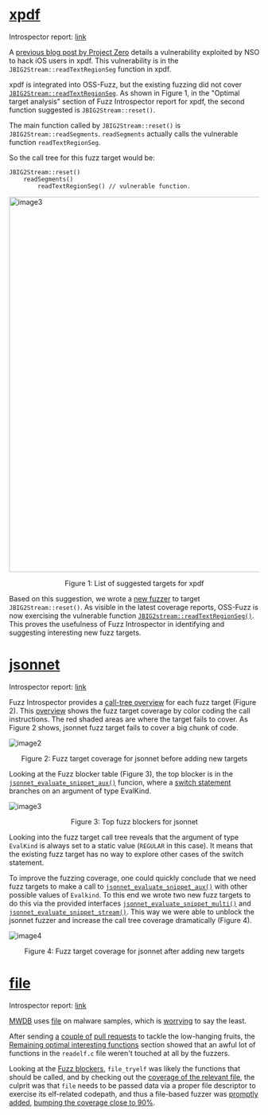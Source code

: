 # [xpdf](https://storage.googleapis.com/oss-fuzz-introspector/xpdf/inspector-report/20220321/fuzz_report.html)
Introspector report: [link](https://storage.googleapis.com/oss-fuzz-introspector/xpdf/inspector-report/20220321/fuzz_report.html)

A [previous blog post by Project Zero](https://googleprojectzero.blogspot.com/2021/12/a-deep-dive-into-nso-zero-click.html)
details a vulnerability exploited by NSO to hack iOS users in xpdf. This vulnerability is in the `JBIG2Stream::readTextRegionSeg`
function in xpdf.

xpdf is integrated into OSS-Fuzz, but the existing fuzzing did not cover [`JBIG2Stream::readTextRegionSeg`](https://storage.googleapis.com/oss-fuzz-coverage/xpdf/reports/20220331/linux/src/xpdf-4.03/xpdf/JBIG2Stream.cc.html#L1953).
As shown in Figure 1, in the "Optimal target analysis" section of Fuzz Introspector report for xpdf, the
second function suggested is `JBIG2Stream::reset()`.

The main function called by `JBIG2Stream::reset()` is `JBIG2Stream::readSegments`.
`readSegments` actually calls the vulnerable function `readTextRegionSeg`.

So the call tree for this fuzz target would be: 
```
JBIG2Stream::reset()
	readSegments()
		readTextRegionSeg() // vulnerable function.
```

<img width="754" alt="image3" src="https://user-images.githubusercontent.com/759062/165666092-1415fa68-4a9f-4b8f-afad-b18f45d67bcc.png">


<p align="center">Figure 1: List of suggested targets for xpdf</p>

Based on this suggestion, we wrote a [new fuzzer](https://github.com/google/oss-fuzz/blob/master/projects/xpdf/fuzz_JBIG2.cc) to target `JBIG2Stream::reset()`. As visible in the latest coverage reports, OSS-Fuzz is now exercising the vulnerable
function [`JBIG2stream::readTextRegionSeg()`](https://storage.googleapis.com/oss-fuzz-coverage/xpdf/reports-by-target/20220412/fuzz_JBIG2/linux/src/xpdf-4.03/xpdf/JBIG2Stream.cc.html#L1953).
This proves the usefulness of Fuzz Introspector in identifying and suggesting interesting new fuzz targets.

# [jsonnet](https://oss-fuzz-introspector.storage.googleapis.com/jsonnet/inspector-report/20220315/fuzz_report.html)

Introspector report: [link](https://oss-fuzz-introspector.storage.googleapis.com/jsonnet/inspector-report/20220315/fuzz_report.html)

Fuzz Introspector provides a [call-tree overview](https://oss-fuzz-introspector.storage.googleapis.com/jsonnet/inspector-report/20220315/fuzz_report.html#call_tree_0) for each fuzz target (Figure 2).
This [overview](https://github.com/ossf/fuzz-introspector/blob/main/doc/Glossary.md#call-tree-overview)
shows the fuzz target coverage by color coding the call instructions. The red shaded areas are where the target fails to cover.
As Figure 2 shows, jsonnet fuzz target fails to cover a big chunk of code.

![image2](https://user-images.githubusercontent.com/759062/165666474-6d631019-8cb5-42ae-8e5b-94d8c3dbbc73.png)

<p align="center">Figure 2: Fuzz target coverage for jsonnet before adding new targets</p>

Looking at the Fuzz blocker table (Figure 3), the top blocker is in  the [`jsonnet_evaluate_snippet_aux()`](https://storage.googleapis.com/oss-fuzz-coverage/jsonnet/reports/20220314/linux/src/jsonnet/core/libjsonnet.cpp.html#L482) funcion,
where a [switch statement](https://storage.googleapis.com/oss-fuzz-coverage/jsonnet/reports/20220314/linux/src/jsonnet/core/libjsonnet.cpp.html#L501) branches on an argument of type EvalKind. 

![image3](https://user-images.githubusercontent.com/19780488/166503231-d698f922-95ea-45d4-b93f-7d40477d1edd.png)

<p align="center">Figure 3: Top fuzz blockers for jsonnet</p>

Looking into the fuzz target call tree reveals that the argument of type `EvalKind`
is always set to a static value (`REGULAR` in this case).
It means that the existing fuzz target has no way to explore other cases of the switch statement. 

To improve the fuzzing coverage, one could quickly conclude that we need fuzz targets to
make a call to [`jsonnet_evaluate_snippet_aux()`](https://storage.googleapis.com/oss-fuzz-coverage/jsonnet/reports/20220314/linux/src/jsonnet/core/libjsonnet.cpp.html#L482)
with other possible values of `Evalkind`. To this end we wrote two new fuzz targets to do
this via the provided interfaces
[`jsonnet_evaluate_snippet_multi()`](https://storage.googleapis.com/oss-fuzz-coverage/jsonnet/reports/20220314/linux/src/jsonnet/core/libjsonnet.cpp.html#L669)
and  [`jsonnet_evaluate_snippet_stream()`](https://storage.googleapis.com/oss-fuzz-coverage/jsonnet/reports/20220314/linux/src/jsonnet/core/libjsonnet.cpp.html#L678). 
This way we were able to unblock the jsonnet fuzzer and increase the call tree coverage dramatically (Figure 4). 

![image4](https://user-images.githubusercontent.com/759062/165666703-c9ab3fde-4629-49db-bd2b-f2d6e4fc8b03.png)

<p align="center">Figure 4: Fuzz target coverage for jsonnet after adding new targets</p>

# [file](https://storage.googleapis.com/oss-fuzz-introspector/file/inspector-report/20220329/fuzz_report.html)
Introspector report: [link](https://storage.googleapis.com/oss-fuzz-introspector/file/inspector-report/20220329/fuzz_report.html)

[MWDB](https://github.com/CERT-Polska/mwdb-core) uses [file](https://github.com/file/file)
on malware samples, which is [worrying](https://github.com/CERT-Polska/mwdb-core/issues/671) to say the least.

After sending [a]( https://github.com/google/oss-fuzz/pull/8536)
[couple of](https://github.com/google/oss-fuzz/pull/8535)
[pull requests](https://github.com/google/oss-fuzz/pull/8533) to tackle the low-hanging fruits,
the [Remaining optimal interesting
functions](https://storage.googleapis.com/oss-fuzz-introspector/file/inspector-report/20220901/fuzz_report.html#Analyses-and-suggestions)
section showed that an awful lot of functions in the `readelf.c` file weren't touched
at all by the fuzzers.

Looking at the [Fuzz blockers](https://storage.googleapis.com/oss-fuzz-introspector/file/inspector-report/20220901/fuzz_report.html#fuzz_blocker0),
`file_tryelf` was likely the functions that should be called, and by checking out the
[coverage of the relevant file](https://storage.googleapis.com/oss-fuzz-coverage/file/reports/20220901/linux/src/file/src/funcs.c.html#L421),
the culprit was that `file` needs to be passed data via a proper file descriptor
to exercise its elf-related codepath, and thus a file-based fuzzer was [promptly added](https://github.com/google/oss-fuzz/pull/8542),
[bumping the coverage close to 90%]( https://storage.googleapis.com/oss-fuzz-introspector/file/inspector-report/20220930/fuzz_report.html ).
